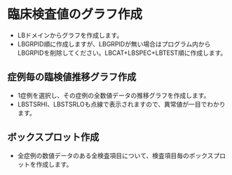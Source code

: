# 臨床検査値のグラフ作成
- LBドメインからグラフを作成します。
- LBGRPID順に作成しますが、LBGRPIDが無い場合はプログラム内からLBGRPIDを削除してください。LBCAT+LBSPEC+LBTEST順に作成します。
## 症例毎の臨検値推移グラフ作成
- 1症例を選択し、その症例の全数値データの推移グラフを作成します。
- LBSTSRHI、LBSTSRLOも点線で表示されますので、異常値が一目でわかります。
## ボックスプロット作成
- 全症例の数値データのある全検査項目について、検査項目毎のボックスプロットを作成します。
